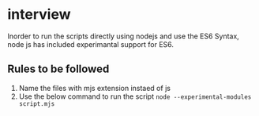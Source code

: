 # interview

Inorder to run the scripts directly using nodejs and use the ES6 Syntax, node js has included experimantal support for ES6.

## Rules to be followed
1. Name the files with mjs extension instaed of js
2. Use the below command to run the script
    `node --experimental-modules script.mjs`
